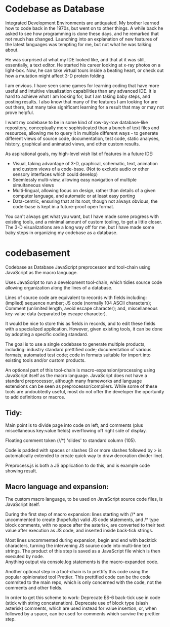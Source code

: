 # Codebase as Database
Integrated Development Environments are antiquated.
My brother learned how to code back in the 1970s, but went on to other things.
A while back he asked to see how programming is done these days, and he remarked that not much has changed.
Launching into an explanation of new features of the latest languages was tempting for me, but not what he was talking about.

He was surprised at what my IDE looked like, and that at it was still, essentially, a text editor. 
He started his career looking at x-ray photos on a light-box.
Now, he can take virtual tours inside a beating heart, or check out how a mutation might affect 3-D protein folding. 

I am envious.
I have seen some games for learning coding that have more useful and intuitive visualization capabilities than any advanced IDE.
It is hard to achieve what I am looking for, but I am taking baby steps, and posting results.
I also know that many of the features I am looking for are out there, but many take significant learning for a result that may or may not prove helpful.

I want my codebase to be in some kind of row-by-row database-like repository, conceptually more sophisticated than a bunch of text files and resources, allowing me to query it in multiple different ways - to generate different views of source code, documentation, test code, static analyses, history, graphical and animated views, and other custom results.  

As aspirational goals, my high-level wish list of features in a future IDE:
- Visual, taking advantage of 3-D, graphical, schematic, text, animation and custom views of a code-base. (Not to exclude audio or other sensory interfaces which could develop)
- Seemlessly multi-view, allowing easy navigation of multiple simultaneous views
- Multi-lingual, allowing focus on design, rather than details of a given computer language, and automatic or at least easy porting
- Data-centric, ensuring that at its root, though not always obvious, the code-base is kept in a future-proof open format.

You can't always get what you want, but I have made some progress with existing tools, and a minimal amount of custom tooling, to get a little closer.
The 3-D visualizations are a long way off for me, but I have made some baby steps in organizing my codebase as a database.

# codebasement
Codebase as Database JavaScript preprocessor and tool-chain using JavaScript as the macro language.

Uses JavaScript to run a development tool-chain, which tidies source code allowing organization along the lines of a database.

Lines of source code are equivalent to records with fields including: (implied) sequence number; JS code (normally 104 ASCII characters); Comment (unlimited length, avoid escape character); and, miscellaneous key-value data (separated by escape character).

It would be nice to store this as fields in records, and to edit these fields with a specialized application.
However, given existing tools, it can be done by adopting a specific coding standard.

The goal is to use a single codebase to generate multiple products, including: industry standard prettified code; documentation of various formats; automated test code; code in formats suitable for import into existing tools and/or custom products.

An optional part of this tool-chain is macro-expansion/processing using JavaScript itself as the macro language.
JavaScript does not have a standard preprocessor, although many frameworks and language extensions can be seen as preprocessor/compilers.
While some of these tools are undoubtedly useful, most do not offer the developer the oportunity to add definitions or macros.

## Tidy:
  Main point is to divide page into code on left, and comments (plus miscellaneous key:value fields) overflowing off right side of display.

  Floating comment token (//*) 'slides' to standard column (105).

  Code is padded with spaces or slashes (3 or more slashes followed by > is automatically extended to create quick way to draw decoration divider line).

  Preprocess.js is both a JS application to do this, and is example code showing result.

## Macro language and expansion:
  The custom macro language, to be used on JavaScript source code files, is JavaScript itself.
  
  During the first step of macro expansion:
    lines starting with //* are uncommented to create (hopefully) valid JS code statements, and
    /* type block comments, with no space after the asterisk, are converted to their text value after execution as JS code, and inserted inside back-tick strings.
  
  Most lines uncommented during expansion, begin and end with backtick characters, turning the intervening JS source code into multi-line text strings.
  The product of this step is saved as a JavaScript file which is then executed by node.  
  Anything output via console.log statements is the macro-expanded code.

  Another optional step in a tool-chain is to prettify this code using the popular opinionated tool Prettier.
  This prettified code can be the code commited to the main repo, which is only concerned with the code, not the comments and other fields.
  
  In order to get this scheme to work:
      Deprecate ES-6 back-tick use in code (stick with string concatenation).
      Deprecate use of block type (slash asterisk) comments, which are used instead for value insertion, or,
      when followed by a space, can be used for comments which survive the  prettier step.
